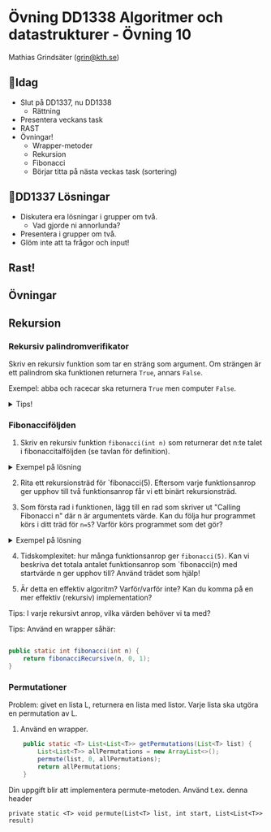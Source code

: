 # **Övning DD1338 Algoritmer och datastrukturer - Övning 10**
Mathias Grindsäter (grin@kth.se)

## 💬**Idag**
* Slut på DD1337, nu DD1338
  * Rättning
* Presentera veckans task
* RAST
* Övningar!
  * Wrapper-metoder
  * Rekursion
  * Fibonacci
  * Börjar titta på nästa veckas task (sortering)

## 💬**DD1337 Lösningar**
* Diskutera era lösningar i grupper om två.
  * Vad gjorde ni annorlunda?
* Presentera i grupper om två.
* Glöm inte att ta frågor och input! 

## **Rast!**

## **Övningar**

## Rekursion

### Rekursiv palindromverifikator
Skriv en rekursiv funktion som tar en sträng som argument. Om strängen
är ett palindrom ska funktionen returnera `True`, annars `False`.

Exempel: abba och racecar ska returnera `True` men computer `False`.

<details>
  <summary>Tips!</summary>

Använd `charAt()`-metoden från `String`-klassen.

</details>


### Fibonacciföljden

1. Skriv en rekursiv funktion `fibonacci(int n)` som returnerar det n:te talet
i fibonaccitalföljden (se tavlan för definition). 

<details>
  <summary>Exempel på lösning</summary>

```java
    public static int fibonacci(int n) {
        if (n <= 1) {
            return n;
        } else {
            return fibonacci(n - 1) + fibonacci(n - 2);
        }
    }
```
</details>


2. Rita ett rekursionsträd för `fibonacci(5). Eftersom varje funktionsanrop 
ger upphov till två funktionsanrop får vi ett binärt rekursionsträd.


3. Som första rad i funktionen, lägg till en rad som skriver ut "Calling Fibonacci n"
där n är argumentets värde. Kan du följa hur programmet körs i ditt träd för `n=5`?
Varför körs programmet som det gör?

<details>
  <summary>Exempel på lösning</summary>

```java
    public static int fibonacci(int n) {
        System.out.println("Calling Fibonacci("  + n + ")");
        if (n <= 1) {
            return n;
        } else {
            return fibonacci(n - 1) + fibonacci(n - 2);
        }
    }
```

</details>

4. Tidskomplexitet: hur många funktionsanrop ger `fibonacci(5)`. Kan vi beskriva det totala antalet funktionsanrop
som `fibonacci(n) med startvärde n ger upphov till? Använd trädet som hjälp!


5. Är detta en effektiv algoritm? Varför/varför inte? Kan du komma på en
mer effektiv (rekursiv) implementation?

Tips: I varje rekursivt anrop, vilka värden behöver vi ta med?

Tips: Använd en wrapper såhär:
```java

public static int fibonacci(int n) {
    return fibonacciRecursive(n, 0, 1);
}
```

### Permutationer 
Problem: givet en lista L, returnera en lista med listor. Varje lista ska utgöra en permutation av L.

1. Använd en wrapper.

```java
    public static <T> List<List<T>> getPermutations(List<T> list) {
        List<List<T>> allPermutations = new ArrayList<>();
        permute(list, 0, allPermutations);
        return allPermutations;
    }
```

Din uppgift blir att implementera permute-metoden. Använd t.ex.
denna header 

`private static <T> void permute(List<T> list, int start, List<List<T>> result)`









